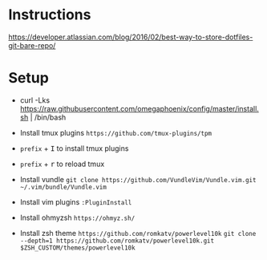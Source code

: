 # Instructions
https://developer.atlassian.com/blog/2016/02/best-way-to-store-dotfiles-git-bare-repo/

# Setup
* curl -Lks https://raw.githubusercontent.com/omegaphoenix/config/master/install.sh | /bin/bash

* Install tmux plugins `https://github.com/tmux-plugins/tpm`
* `prefix` + <kbd>I</kbd> to install tmux plugins
* `prefix` + <kbd>r</kbd> to reload tmux 

* Install vundle `git clone https://github.com/VundleVim/Vundle.vim.git ~/.vim/bundle/Vundle.vim`
* Install vim plugins `:PluginInstall`

* Install ohmyzsh `https://ohmyz.sh/`
* Install zsh theme
  `https://github.com/romkatv/powerlevel10k`
  `git clone --depth=1 https://github.com/romkatv/powerlevel10k.git $ZSH_CUSTOM/themes/powerlevel10k`
